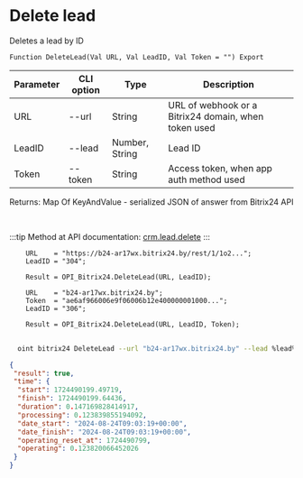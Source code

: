 ﻿---
sidebar_position: 2
---

# Delete lead
 Deletes a lead by ID



`Function DeleteLead(Val URL, Val LeadID, Val Token = "") Export`

  | Parameter | CLI option | Type | Description |
  |-|-|-|-|
  | URL | --url | String | URL of webhook or a Bitrix24 domain, when token used |
  | LeadID | --lead | Number, String | Lead ID |
  | Token | --token | String | Access token, when app auth method used |

  
  Returns:  Map Of KeyAndValue - serialized JSON of answer from Bitrix24 API

<br/>

:::tip
Method at API documentation: [crm.lead.delete](https://dev.1c-bitrix.ru/rest_help/crm/leads/crm_lead_delete.php)
:::
<br/>


```bsl title="Code example"
    URL    = "https://b24-ar17wx.bitrix24.by/rest/1/1o2...";
    LeadID = "304";

    Result = OPI_Bitrix24.DeleteLead(URL, LeadID);

    URL    = "b24-ar17wx.bitrix24.by";
    Token  = "ae6af966006e9f06006b12e400000001000...";
    LeadID = "306";

    Result = OPI_Bitrix24.DeleteLead(URL, LeadID, Token);
```



```sh title="CLI command example"
    
  oint bitrix24 DeleteLead --url "b24-ar17wx.bitrix24.by" --lead %lead% --token "ec4dc366006e9f06006b12e400000001000..."

```

```json title="Result"
{
 "result": true,
 "time": {
  "start": 1724490199.49719,
  "finish": 1724490199.64436,
  "duration": 0.147169828414917,
  "processing": 0.123839855194092,
  "date_start": "2024-08-24T09:03:19+00:00",
  "date_finish": "2024-08-24T09:03:19+00:00",
  "operating_reset_at": 1724490799,
  "operating": 0.123820066452026
 }
}
```
